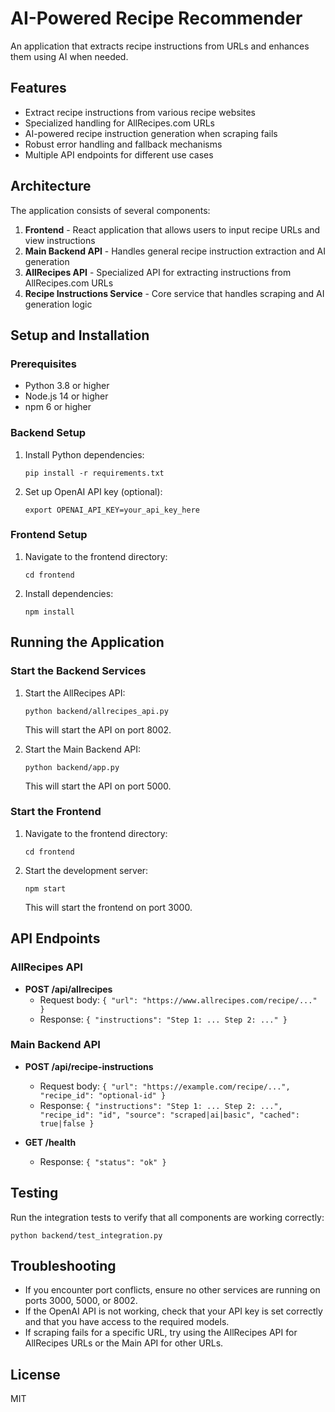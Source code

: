 # AI-Powered Recipe Recommender

An application that extracts recipe instructions from URLs and enhances them using AI when needed.

## Features

- Extract recipe instructions from various recipe websites
- Specialized handling for AllRecipes.com URLs
- AI-powered recipe instruction generation when scraping fails
- Robust error handling and fallback mechanisms
- Multiple API endpoints for different use cases

## Architecture

The application consists of several components:

1. **Frontend** - React application that allows users to input recipe URLs and view instructions
2. **Main Backend API** - Handles general recipe instruction extraction and AI generation
3. **AllRecipes API** - Specialized API for extracting instructions from AllRecipes.com URLs
4. **Recipe Instructions Service** - Core service that handles scraping and AI generation logic

## Setup and Installation

### Prerequisites

- Python 3.8 or higher
- Node.js 14 or higher
- npm 6 or higher

### Backend Setup

1. Install Python dependencies:
   ```
   pip install -r requirements.txt
   ```

2. Set up OpenAI API key (optional):
   ```
   export OPENAI_API_KEY=your_api_key_here
   ```

### Frontend Setup

1. Navigate to the frontend directory:
   ```
   cd frontend
   ```

2. Install dependencies:
   ```
   npm install
   ```

## Running the Application

### Start the Backend Services

1. Start the AllRecipes API:
   ```
   python backend/allrecipes_api.py
   ```
   This will start the API on port 8002.

2. Start the Main Backend API:
   ```
   python backend/app.py
   ```
   This will start the API on port 5000.

### Start the Frontend

1. Navigate to the frontend directory:
   ```
   cd frontend
   ```

2. Start the development server:
   ```
   npm start
   ```
   This will start the frontend on port 3000.

## API Endpoints

### AllRecipes API

- **POST /api/allrecipes**
  - Request body: `{ "url": "https://www.allrecipes.com/recipe/..." }`
  - Response: `{ "instructions": "Step 1: ... Step 2: ..." }`

### Main Backend API

- **POST /api/recipe-instructions**
  - Request body: `{ "url": "https://example.com/recipe/...", "recipe_id": "optional-id" }`
  - Response: `{ "instructions": "Step 1: ... Step 2: ...", "recipe_id": "id", "source": "scraped|ai|basic", "cached": true|false }`

- **GET /health**
  - Response: `{ "status": "ok" }`

## Testing

Run the integration tests to verify that all components are working correctly:

```
python backend/test_integration.py
```

## Troubleshooting

- If you encounter port conflicts, ensure no other services are running on ports 3000, 5000, or 8002.
- If the OpenAI API is not working, check that your API key is set correctly and that you have access to the required models.
- If scraping fails for a specific URL, try using the AllRecipes API for AllRecipes URLs or the Main API for other URLs.

## License

MIT